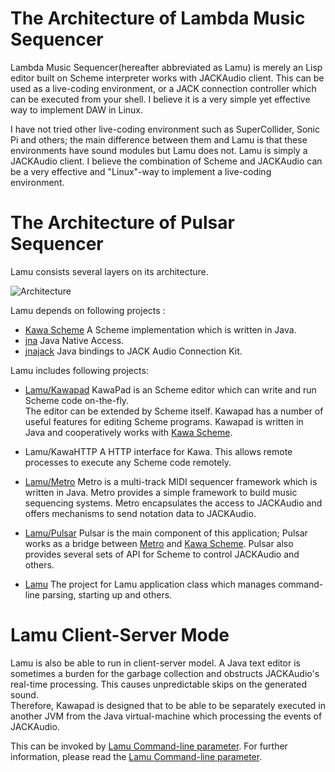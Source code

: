 The Architecture of Lambda Music Sequencer
==========================================

Lambda Music Sequencer(hereafter abbreviated as Lamu) is merely an Lisp editor 
built on Scheme interpreter works with JACKAudio client. This can be used as a 
live-coding environment, or a JACK connection controller which can be executed 
from your shell. I believe it is a very simple yet effective way to implement 
DAW in Linux. 

I have not tried other live-coding environment such as SuperCollider, Sonic Pi 
and others; the main difference between them and Lamu is that these 
environments have sound modules but Lamu does not. Lamu is simply a JACKAudio 
client. I believe the combination of Scheme and JACKAudio can be a very 
effective and "Linux"-way to implement a live-coding environment.

# The Architecture of Pulsar Sequencer #
Lamu consists several layers on its architecture.

![Architecture][LNK_ARCHITECTURE]

Lamu depends on following projects :
- [Kawa Scheme][LNK_KAWA]
  A Scheme implementation which is written in Java.
- [jna][LNK_JNA]
  Java Native Access.
- [jnajack][LNK_JNAJACK]
  Java bindings to JACK Audio Connection Kit.

Lamu includes following projects:

- [Lamu/Kawapad](../workspace/kawapad/)
  KawaPad is an Scheme editor which can write and run Scheme code on-the-fly.  
  The editor can be extended by Scheme itself.  Kawapad has a number of useful 
  features for editing Scheme programs. Kawapad is written in Java and 
  cooperatively works with [Kawa Scheme][LNK_KAWA].

- Lamu/KawaHTTP
  A HTTP interface for Kawa. This allows remote processes to execute any Scheme 
  code remotely.

- [Lamu/Metro](../workspace/metro/)
  Metro is a multi-track MIDI sequencer framework which is written in Java.
  Metro provides a simple framework to build music sequencing systems. Metro
  encapsulates the access to JACKAudio and offers mechanisms to send notation 
  data to JACKAudio.

- [Lamu/Pulsar](../workspace/pulsar/)
  Pulsar is the main component of this application; Pulsar works as a bridge 
  between [Metro](../workspace/metro/) and [Kawa Scheme][LNK_KAWA]. Pulsar also
  provides several sets of API for Scheme to control JACKAudio and others.

- [Lamu](../workspace/lamu/)
  The project for Lamu application class which manages command-line parsing,
  starting up and others.


# Lamu Client-Server Mode #
Lamu is also be able to run in client-server model. A Java text editor is 
sometimes a burden for the garbage collection and obstructs JACKAudio's 
real-time processing. This causes unpredictable skips on the generated sound.  
Therefore, Kawapad is designed that to be able to be separately executed in 
another JVM from the Java virtual-machine which processing the events of 
JACKAudio.  

This can be invoked by [Lamu Command-line parameter](./arguments.md).
For further information, please read the [Lamu Command-line 
parameter](./arguments.md).




[LNK_ARCHITECTURE]:https://lambda-music.github.io/lamu/imgs/lambda-music-architecture-300.png
[LNK_KAWA]: https://www.gnu.org/software/kawa/
[LNK_JNA]:https://github.com/java-native-access/jna
[LNK_JNAJACK]:https://github.com/jaudiolibs/jnajack

